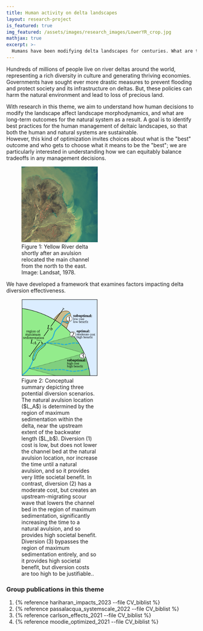 ```yaml
---
title: Human activity on delta landscapes
layout: research-project
is_featured: true
img_featured: /assets/images/research_images/LowerYR_crop.jpg
mathjax: true
excerpt: >-
  Humans have been modifying delta landscapes for centuries. What are the cumulative impacts of this management and how can we best manage deltas into the future?
---
```




Hundreds of millions of people live on river deltas around the world, representing a rich diversity in culture and generating thriving economies.
Governments have sought ever more drastic measures to prevent flooding and protect society and its infrastructure on deltas.
But, these policies can harm the natural environment and lead to loss of precious land.


With research in this theme, we aim to understand how human decisions to modify the landscape affect landscape morphodynamics, and what are long-term outcomes for the natural system as a result.
A goal is to identify best practices for the human management of deltaic landscapes, so that both the human and natural systems are sustainable.  
However, this kind of optimization invites choices about what is the "best" outcome and who gets to choose what it means to be the "best"; we are particularly interested in  understanding how we can equitably balance tradeoffs in any management decisions. 



<figure style="width: 40%" class="float-right">
  <img src="/assets/images/2020/04/delta_avulsion_title_slide_scaled.png" alt="">
  <figcaption>Figure 1: Yellow River delta shortly after an avulsion relocated the main channel from the north to the east. Image: Landsat, 1978.</figcaption>
</figure> 



We have developed a framework that examines factors impacting delta diversion effectiveness. 

<figure style="width: 40%" class="float-right">
  <img src="/assets/images/2021/06/artificial_avulsion_discussion.png" alt="">
  <figcaption>Figure 2: Conceptual summary depicting three potential diversion scenarios. The natural avulsion location ($L_A$) is determined by the region of maximum sedimentation within the delta, near the upstream extent of the backwater length ($L_b$). Diversion (1) cost is low, but does not lower the channel bed at the natural avulsion location, nor increase the time until a natural avulsion, and so it provides very little societal benefit. In contrast, diversion (2) has a moderate cost, but creates an upstream-migrating scour wave that lowers the channel bed in the region of maximum sedimentation, significantly increasing the time to a natural avulsion, and so provides high societal benefit. Diversion (3) bypasses the region of maximum sedimentation entirely, and so it provides high societal benefit, but diversion costs are too high to be justifiable..</figcaption>
</figure>




### Group publications in this theme

1. {% reference hariharan_impacts_2023 --file CV_biblist %}
1. {% reference passalacqua_systemscale_2022 --file CV_biblist %}
1. {% reference carlson_effects_2021 --file CV_biblist %}
1. {% reference moodie_optimized_2021 --file CV_biblist %}


